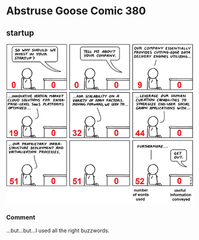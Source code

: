 # Abstruse Goose Comic 380
## startup

![image](comics/buzzwordy.png)
### Comment
...but...but...I used all the right buzzwords.
